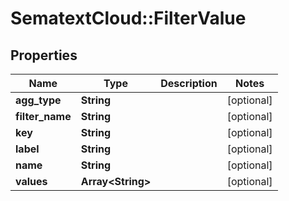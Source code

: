 # SematextCloud::FilterValue

## Properties

| Name            | Type                    | Description | Notes      |
| --------------- | ----------------------- | ----------- | ---------- |
| **agg_type**    | **String**              |             | [optional] |
| **filter_name** | **String**              |             | [optional] |
| **key**         | **String**              |             | [optional] |
| **label**       | **String**              |             | [optional] |
| **name**        | **String**              |             | [optional] |
| **values**      | **Array&lt;String&gt;** |             | [optional] |
